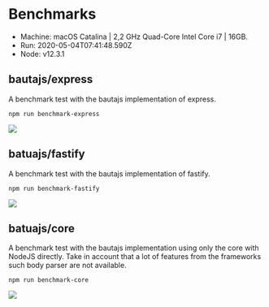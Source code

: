 # Benchmarks

- Machine: macOS Catalina | 2,2 GHz Quad-Core Intel Core i7 | 16GB.
- Run: 2020-05-04T07:41:48.590Z
- Node: v12.3.1

## bautajs/express

A benchmark test with the bautajs implementation of express.

```npm run benchmark-express```

![](./assets/express-benchmark.png)

## batuajs/fastify

A benchmark test with the bautajs implementation of fastify.

```npm run benchmark-fastify```

![](./assets/fastify-benchmark.png)

## batuajs/core

A benchmark test with the bautajs implementation using only the core with NodeJS directly. Take in account that a lot of features from the frameworks such body parser are not available.

```npm run benchmark-core```

![](./assets/bauta-core-benchmark.png)